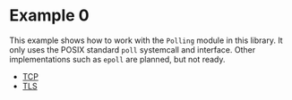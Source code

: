 # Example 0

This example shows how to work with the `Polling` module in this library. It only uses the POSIX standard `poll` systemcall and interface. Other implementations such as `epoll` are planned, but not ready.

- [TCP](/examples/1/tcp)
- [TLS](/examples/1/tls)

